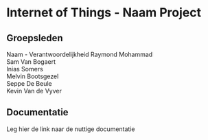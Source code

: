 # Internet of Things - Naam Project

## Groepsleden
Naam - Verantwoordelijkheid
Raymond Mohammad  
Sam Van Bogaert  
Inias Somers  
Melvin Bootsgezel  
Seppe De Beule  
Kevin Van de Vyver  
## Documentatie

Leg hier de link naar de nuttige documentatie
